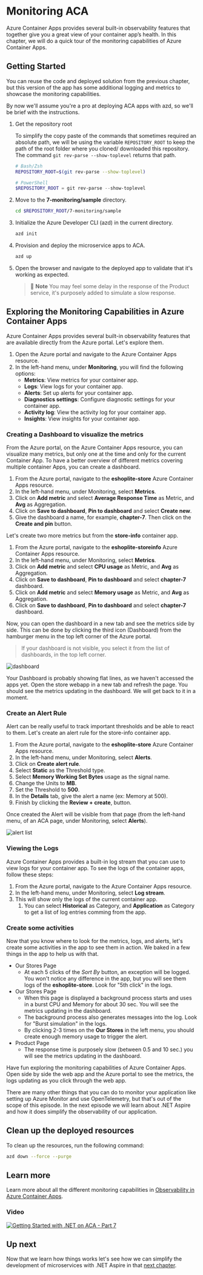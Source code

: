 # Monitoring ACA

Azure Container Apps provides several built-in observability features that together give you a great view of your container app’s health. In this chapter, we will do a quick tour of the monitoring capabilities of Azure Container Apps.

## Getting Started

You can reuse the code and deployed solution from the previous chapter, but this version of the app has some additional logging and metrics to showcase the monitoring capabilities.

By now we'll assume you're a pro at deploying ACA apps with azd, so we'll be brief with the instructions.

1. Get the repository root

	To simplify the copy paste of the commands that sometimes required an absolute path, we will be using the variable `REPOSITORY_ROOT` to keep the path of the root folder where you cloned/ downloaded this repository. The command `git rev-parse --show-toplevel` returns that path.

	```bash
	# Bash/Zsh
	REPOSITORY_ROOT=$(git rev-parse --show-toplevel)
	```

	```powershell
	# PowerShell
	$REPOSITORY_ROOT = git rev-parse --show-toplevel
	```

1. Move to the **7-monitoring/sample** directory.

    ```bash
    cd $REPOSITORY_ROOT/7-monitoring/sample
    ```

1. Initialize the Azure Developer CLI (azd) in the current directory.

    ```bash
    azd init
    ```

1. Provision and deploy the microservice apps to ACA.

    ```bash
    azd up
    ```

1. Open the browser and navigate to the deployed app to validate that it's working as expected.

   > 📝 **Note**
   > You may feel some delay in the response of the Product service, it's purposely added to simulate a slow response.
 

## Exploring the Monitoring Capabilities in Azure Container Apps

Azure Container Apps provides several built-in observability features that are available directly from the Azure portal. Let's explore them.

1. Open the Azure portal and navigate to the Azure Container Apps resource.
1. In the left-hand menu, under **Monitoring**, you will find the following options:
	- **Metrics**: View metrics for your container app.
	- **Logs**: View logs for your container app.
	- **Alerts**: Set up alerts for your container app.
	- **Diagnostics settings**: Configure diagnostic settings for your container app.
	- **Activity log**: View the activity log for your container app.
	- **Insights**: View insights for your container app.

### Creating a Dashboard to visualize the metrics

From the Azure portal, on the Azure Container Apps resource, you can visualize many metrics, but only one at the time and only for the current Container App. To have a better overview of different metrics covering multiple container Apps, you can create a dashboard.

1. From the Azure portal, navigate to the **eshoplite-store** Azure Container Apps resource.
1. In the left-hand menu, under Monitoring, select **Metrics**.
1. Click on **Add metric** and select **Average Response Time** as Metric, and **Avg** as Aggregation.
1. Click on **Save to dashboard**, **Pin to dashboard** and select **Create new**.
1. Give the dashboard a name, for example, **chapter-7**. Then click on the **Create and pin** button.

Let's create two more metrics but from the **store-info** container app.

1. From the Azure portal, navigate to the **eshoplite-storeinfo** Azure Container Apps resource.
1. In the left-hand menu, under Monitoring, select **Metrics**.
1. Click on **Add metric** and select **CPU usage** as Metric, and **Avg** as Aggregation.
1. Click on **Save to dashboard**, **Pin to dashboard** and select **chapter-7** dashboard.
1. Click on **Add metric** and select **Memory usage** as Metric, and **Avg** as Aggregation.
1. Click on **Save to dashboard**, **Pin to dashboard** and select **chapter-7** dashboard.

Now, you can open the dashboard in a new tab and see the metrics side by side. This can be done by clicking the third icon (Dashboard) from the hamburger menu in the top left corner of the Azure portal. 

> If your dashboard is not visible, you select it from the list of dashboards, in the top left corner.

![dashboard](images/dashboard.png)

Your Dashboard is probably showing flat lines, as we haven't accessed the apps yet. Open the store webapp in a new tab and refresh the page. You should see the metrics updating in the dashboard. We will get back to it in a moment.

### Create an Alert Rule

Alert can be really useful to track important thresholds and be able to react to them. Let's create an alert rule for the store-info container app.

1. From the Azure portal, navigate to the **eshoplite-store** Azure Container Apps resource.
1. In the left-hand menu, under Monitoring, select **Alerts**.
1. Click on **Create alert rule**.
1. Select **Static** as the Threshold type.
1. Select **Memory Working Set Bytes** usage as the signal name.
1. Change the Units to **MB**.
1. Set the Threshold to **500**.
1. In the **Details** tab, give the alert a name (ex: Memory at 500).
1. Finish by clicking the **Review + create**, button.

Once created the Alert will be visible from that page (from the left-hand menu, of an ACA page, under Monitoring, select **Alerts**).

![alert list](images/alert_list.png)

### Viewing the Logs

Azure Container Apps provides a built-in log stream that you can use to view logs for your container app. To see the logs of the container apps, follow these steps:

1. From the Azure portal, navigate to the Azure Container Apps resource.
1. In the left-hand menu, under Monitoring, select **Log stream**.
1. This will show only the logs of the current container app.
   1. You can select **Historical** as Category, and **Application** as Category to get a list of log entries comming from the app.

### Create some activities

Now that you know where to look for the metrics, logs, and alerts, let's create some activities in the app to see them in action. We baked in a few things in the app to help us with that.

- Our Stores Page
    - At each 5 clicks of the *Sort By* button, an exception will be logged. You won't notice any difference in the app, but you will see them logs of the **eshoplite-store**. Look for "5th click" in the logs.
- Our Stores Page
    - When this page is displayed a background process starts and uses in a burst CPU and Memory for about 30 sec. You will see the metrics updating in the dashboard. 
  	- The background process also generates messages into the log. Look for "Burst simulation" in the logs.
  	- By clicking 2-3 times on the **Our Stores** in the left menu, you should create enough memory usage to trigger the alert.
- Product Page
  - The response time is purposely slow (between 0.5 and 10 sec.) you will see the metrics updating in the dashboard.

Have fun exploring the monitoring capabilities of Azure Container Apps. Open side by side the web app and the Azure portal to see the metrics, the logs updating as you click through the web app.

There are many other things that you can do to monitor your application like setting up Azure Monitor and use OpenTelemetry, but that's out of the scope of this episode. In the next episode we will learn about .NET Aspire and how it does simplify the observability of our application.


## Clean up the deployed resources

To clean up the resources, run the following command:

```bash
azd down --force --purge
```

## Learn more

Learn more about all the different monitoring capabilities in [Observability in Azure Container Apps](https://learn.microsoft.com/azure/container-apps/observability). 

### Video

[![Getting Started with .NET on ACA - Part 7](images/ep7_thumb_yt_small.jpg)](https://www.youtube.com/watch?v=ju86QG3zKHU&list=PLI7iePan8aH6jQxDupYUvgQsP3G7WGM0b&index=7)

## Up next

Now that we learn how things works let's see how we can simplify the development of microservices with .NET Aspire in that [next chapter](../8-aspire/).
